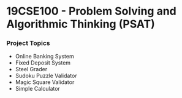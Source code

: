 # 19CSE100 - Problem Solving and Algorithmic Thinking (PSAT) 

### Project Topics

- Online Banking System
- Fixed Deposit System
- Steel Grader
- Sudoku Puzzle Validator
- Magic Square Validator
- Simple Calculator
